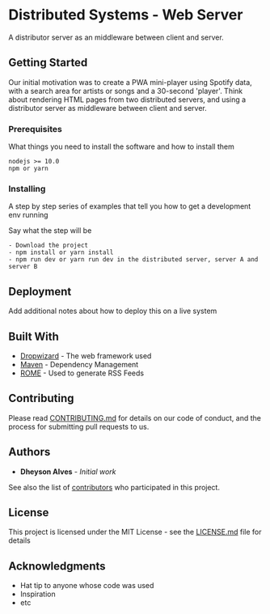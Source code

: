 # Distributed Systems - Web Server

A distributor server as an middleware between client and server.

## Getting Started

Our initial motivation was to create a PWA mini-player using Spotify data, with a search area for artists or songs and a 30-second 'player'. Think about rendering HTML pages from two distributed servers, and using a distributor server as middleware between client and server.

### Prerequisites

What things you need to install the software and how to install them

```
nodejs >= 10.0
npm or yarn
```

### Installing

A step by step series of examples that tell you how to get a development env running

Say what the step will be

```
- Download the project
- npm install or yarn install
- npm run dev or yarn run dev in the distributed server, server A and server B
```

## Deployment

Add additional notes about how to deploy this on a live system

## Built With

* [Dropwizard](http://www.dropwizard.io/1.0.2/docs/) - The web framework used
* [Maven](https://maven.apache.org/) - Dependency Management
* [ROME](https://rometools.github.io/rome/) - Used to generate RSS Feeds

## Contributing

Please read [CONTRIBUTING.md](https://github.com/melquibrito/distributed-server/blob/master/CONTRIBUTING.md) for details on our code of conduct, and the process for submitting pull requests to us.

## Authors

* **Dheyson Alves** - *Initial work*

See also the list of [contributors](https://github.com/your/project/contributors) who participated in this project.

## License

This project is licensed under the MIT License - see the [LICENSE.md](LICENSE.md) file for details

## Acknowledgments

* Hat tip to anyone whose code was used
* Inspiration
* etc
